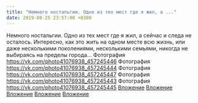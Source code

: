 ```yaml
---
title: "Немного ностальгии. Одно из тех мест где я жил, а ..."
date: 2019-08-25 23:57:00 +0300
---
```


Немного ностальгии. Одно из тех мест где я жил, а сейчас и следа не осталось. Интересно, как это жить на одном месте всю жизнь, или даже несколькими поколениями, несколькими семьями, никогда не выбираясь на пределы города...
Фотография
<a class="vk-attach" href="https://vk.com/photo41076938_457245446">https://vk.com/photo41076938_457245446</a>
Фотография
<a class="vk-attach" href="https://vk.com/photo41076938_457245444">https://vk.com/photo41076938_457245444</a>
Фотография
<a class="vk-attach" href="https://vk.com/photo41076938_457245447">https://vk.com/photo41076938_457245447</a>
Фотография
<a class="vk-attach" href="https://vk.com/photo41076938_457245443">https://vk.com/photo41076938_457245443</a>
Фотография
<a class="vk-attach" href="https://vk.com/photo41076938_457245445">https://vk.com/photo41076938_457245445</a>
<a class="vk-attach" href="https://vk.com/photo41076938_457245446">Вложение</a>
<a class="vk-attach" href="https://vk.com/photo41076938_457245444">Вложение</a>
<a class="vk-attach" href="https://vk.com/photo41076938_457245447">Вложение</a>
<a class="vk-attach" href="https://vk.com/photo41076938_457245443">Вложение</a>
<a class="vk-attach" href="https://vk.com/photo41076938_457245445">Вложение</a>
